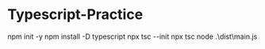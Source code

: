 # Typescript-Practice
npm init -y
npm install -D typescript
npx tsc --init
npx tsc
node .\dist\main.js